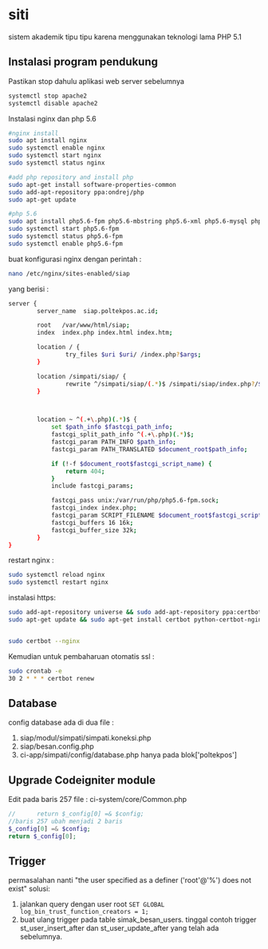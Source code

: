 # siti
sistem akademik tipu tipu karena menggunakan teknologi lama PHP 5.1

## Instalasi program pendukung
Pastikan stop dahulu aplikasi web server sebelumnya 

```sh
systemctl stop apache2
systemctl disable apache2
```

Instalasi nginx dan php 5.6
```sh
#nginx install
sudo apt install nginx
sudo systemctl enable nginx
sudo systemctl start nginx
sudo systemctl status nginx

#add php repository and install php
sudo apt-get install software-properties-common
sudo add-apt-repository ppa:ondrej/php
sudo apt-get update	

#php 5.6
sudo apt install php5.6-fpm php5.6-mbstring php5.6-xml php5.6-mysql php5.6-common php5.6-gd php5.6-json php5.6-cli php5.6-curl php5.6-zip php5.6-intl php5.6-xmlrpc php5.6-soap
sudo systemctl start php5.6-fpm
sudo systemctl status php5.6-fpm
sudo systemctl enable php5.6-fpm
```

buat konfigurasi nginx dengan perintah :

```sh
nano /etc/nginx/sites-enabled/siap
```

yang berisi :

```sh
server {
        server_name  siap.poltekpos.ac.id;

        root   /var/www/html/siap;
        index  index.php index.html index.htm;

        location / {
                try_files $uri $uri/ /index.php?$args;
        }

		location /simpati/siap/ {
                rewrite ^/simpati/siap/(.*)$ /simpati/siap/index.php?/$1;
        }



		location ~ ^(.+\.php)(.*)$ {
			set $path_info $fastcgi_path_info;
			fastcgi_split_path_info ^(.+\.php)(.*)$;
			fastcgi_param PATH_INFO $path_info;
			fastcgi_param PATH_TRANSLATED $document_root$path_info;

			if (!-f $document_root$fastcgi_script_name) {
				return 404;
			}
			include fastcgi_params;

			fastcgi_pass unix:/var/run/php/php5.6-fpm.sock;
			fastcgi_index index.php;
			fastcgi_param SCRIPT_FILENAME $document_root$fastcgi_script_name;
			fastcgi_buffers 16 16k;
			fastcgi_buffer_size 32k;
		}
}
```

restart nginx :

```sh
sudo systemctl reload nginx
sudo systemctl restart nginx
```

instalasi https:

```sh
sudo add-apt-repository universe && sudo add-apt-repository ppa:certbot/certbot
sudo apt-get update && sudo apt-get install certbot python-certbot-nginx


sudo certbot --nginx
```

Kemudian untuk pembaharuan otomatis ssl :

```sh
sudo crontab -e
30 2 * * * certbot renew
```

## Database
config database ada di dua file :
1. siap/modul/simpati/simpati.koneksi.php
2. siap/besan.config.php
3. ci-app/simpati/config/database.php hanya pada blok['poltekpos']

## Upgrade Codeigniter module
Edit pada baris 257 file :
ci-system/core/Common.php

```php
//		return $_config[0] =& $config;
//baris 257 ubah menjadi 2 baris
$_config[0] =& $config;
return $_config[0];
```
## Trigger
permasalahan nanti "the user specified as a definer ('root'@'%') does not exist"
solusi:
1. jalankan query dengan user root
``` SET GLOBAL log_bin_trust_function_creators = 1; ```
3. buat ulang trigger pada table simak_besan_users. tinggal contoh trigger st_user_insert_after dan st_user_update_after yang telah ada sebelumnya.
